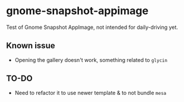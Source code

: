 # gnome-snapshot-appimage

Test of Gnome Snapshot AppImage, not intended for daily-driving yet.

## Known issue

- Opening the gallery doesn't work, something related to `glycin`

## TO-DO

- Need to refactor it to use newer template & to not bundle `mesa`
